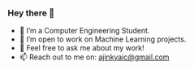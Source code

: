 ### Hey there 👋
- 🔭 I’m a Computer Engineering Student.
- 👯 I’m open to work on Machine Learning projects.
- 💬 Feel free to ask me about my work!
- 📫 Reach out to me on: ajinkyajc@gmail.com

